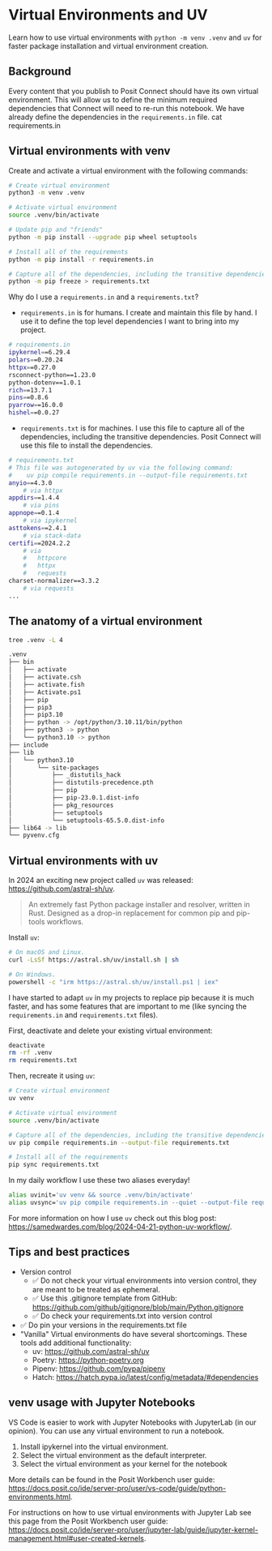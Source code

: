 # Virtual Environments and UV

Learn how to use virtual environments with `python -m venv .venv` and `uv` for faster package installation and virtual environment creation.

## Background

Every content that you publish to Posit Connect should have its own virtual environment. This will allow us to define the minimum required dependencies that Connect will need to re-run this notebook. We have already define the dependencies in the `requirements.in` file.
cat requirements.in

## Virtual environments with venv

Create and activate a virtual environment with the following commands:

```bash
# Create virtual environment
python3 -m venv .venv

# Activate virtual environment
source .venv/bin/activate

# Update pip and "friends"
python -m pip install --upgrade pip wheel setuptools

# Install all of the requirements
python -m pip install -r requirements.in

# Capture all of the dependencies, including the transitive dependencies.
python -m pip freeze > requirements.txt
```

Why do I use a `requirements.in` and a `requirements.txt`?

- `requirements.in` is for humans. I create and maintain this file by hand. I use it to define the top level dependencies I want to bring into my project.

```bash
# requirements.in
ipykernel==6.29.4
polars==0.20.24
httpx==0.27.0
rsconnect-python==1.23.0
python-dotenv==1.0.1
rich==13.7.1
pins==0.8.6
pyarrow==16.0.0
hishel==0.0.27
```

- `requirements.txt` is for machines. I use this file to capture all of the dependencies, including the transitive dependencies. Posit Connect will use this file to install the dependencies.

```bash
# requirements.txt
# This file was autogenerated by uv via the following command:
#    uv pip compile requirements.in --output-file requirements.txt
anyio==4.3.0
    # via httpx
appdirs==1.4.4
    # via pins
appnope==0.1.4
    # via ipykernel
asttokens==2.4.1
    # via stack-data
certifi==2024.2.2
    # via
    #   httpcore
    #   httpx
    #   requests
charset-normalizer==3.3.2
    # via requests
...
```

## The anatomy of a virtual environment

```bash
tree .venv -L 4

.venv
├── bin
│   ├── activate
│   ├── activate.csh
│   ├── activate.fish
│   ├── Activate.ps1
│   ├── pip
│   ├── pip3
│   ├── pip3.10
│   ├── python -> /opt/python/3.10.11/bin/python
│   ├── python3 -> python
│   └── python3.10 -> python
├── include
├── lib
│   └── python3.10
│       └── site-packages
│           ├── _distutils_hack
│           ├── distutils-precedence.pth
│           ├── pip
│           ├── pip-23.0.1.dist-info
│           ├── pkg_resources
│           ├── setuptools
│           └── setuptools-65.5.0.dist-info
├── lib64 -> lib
└── pyvenv.cfg
```

## Virtual environments with uv

In 2024 an exciting new project called `uv` was released: https://github.com/astral-sh/uv.

> An extremely fast Python package installer and resolver, written in Rust. Designed as a drop-in replacement for common pip and pip-tools workflows.

Install `uv`:

```bash
# On macOS and Linux.
curl -LsSf https://astral.sh/uv/install.sh | sh

# On Windows.
powershell -c "irm https://astral.sh/uv/install.ps1 | iex"
```

I have started to adapt `uv` in my projects to replace pip because it is much faster, and has some features that are important to me (like syncing the `requirements.in` and `requirements.txt` files).

First, deactivate and delete your existing virtual environment:

```bash
deactivate
rm -rf .venv
rm requirements.txt
```

Then, recreate it using `uv`:

```bash
# Create virtual environment
uv venv

# Activate virtual environment
source .venv/bin/activate

# Capture all of the dependencies, including the transitive dependencies.
uv pip compile requirements.in --output-file requirements.txt

# Install all of the requirements
pip sync requirements.txt
```

In my daily workflow I use these two aliases everyday!

```bash
alias uvinit='uv venv && source .venv/bin/activate'
alias uvsync='uv pip compile requirements.in --quiet --output-file requirements.txt && uv pip sync requirements.txt'
```

For more information on how I use `uv` check out this blog post: <https://samedwardes.com/blog/2024-04-21-python-uv-workflow/>.

## Tips and best practices

- Version control
    - ✅ Do not check your virtual environments into version control, they are meant to be treated as ephemeral.
    - ✅ Use this .gitignore template from GitHub: https://github.com/github/gitignore/blob/main/Python.gitignore
    - ✅ Do check your requirements.txt into version control
- ✅ Do pin  your versions in the requirements.txt file
- "Vanilla" Virtual environments do have several shortcomings. These tools add additional functionality:
    - uv: https://github.com/astral-sh/uv
    - Poetry: https://python-poetry.org
    - Pipenv: https://github.com/pypa/pipenv
    - Hatch: https://hatch.pypa.io/latest/config/metadata/#dependencies

## venv usage with Jupyter Notebooks

VS Code is easier to work with Jupyter Notebooks with JupyterLab (in our opinion). You can use any virtual environment to run a notebook.

1. Install ipykernel into the virtual environment.
1. Select the virtual environment as the default interpreter.
1. Select the virtual environment as your kernel for the notebook

More details can be found in the Posit Workbench user guide: https://docs.posit.co/ide/server-pro/user/vs-code/guide/python-environments.html.

For instructions on how to use virtual environments with Jupyter Lab see this page from the Posit Workbench user guide: https://docs.posit.co/ide/server-pro/user/jupyter-lab/guide/jupyter-kernel-management.html#user-created-kernels.
